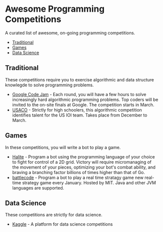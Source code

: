 # Awesome Programming Competitions

A curated list of awesome, on-going programming competitions. 

- [Traditional](#traditional)
- [Games](#games)
- [Data Science](#data-science)

## Traditional 

These competitions require you to exercise algorithmic and data structure knowlegde to solve programming problems.

* [Google Code Jam](https://code.google.com/codejam/) - Each round, you will have a few hours to solve increasingly hard algorithmic programming problems. Top coders will be invited to the on-site finals at Google. The competition starts in March.
* [USACO](http://usaco.org) - Strictly for high schoolers, this algorithmic competition identifies talent for the US IOI team. Takes place from December to March. 

## Games 

In these competitions, you will write a bot to play a game.

* [Halite](https://halite.io) - Program a bot using the programming language of your choice to fight for control of a 2D grid. Victory will require micromanaging of the movement of your pieces, optimizing your bot's combat ability, and braving a branching factor billions of times higher than that of Go.
* [battlecode](https://www.battlecode.org/) - Program a bot to play a real time stratagy game new real-time strategy game every January. Hosted by MIT. Java and other JVM languages are supported.

## Data Science 

These competitions are strictly for data science.

* [Kaggle](https://www.kaggle.com/) - A platform for data science competitions 

